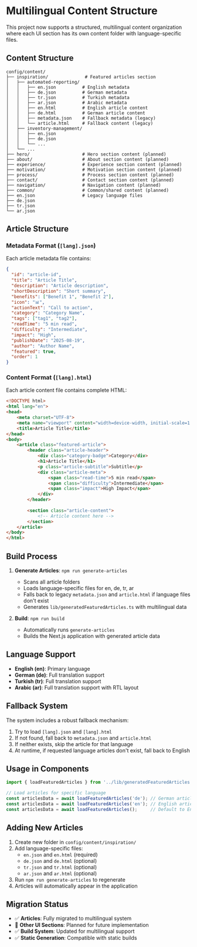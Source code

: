 # Multilingual Content Structure

This project now supports a structured, multilingual content organization where each UI section has its own content folder with language-specific files.

## Content Structure

```
config/content/
├── inspiration/              # Featured articles section
│   ├── automated-reporting/
│   │   ├── en.json          # English metadata
│   │   ├── de.json          # German metadata
│   │   ├── tr.json          # Turkish metadata
│   │   ├── ar.json          # Arabic metadata
│   │   ├── en.html          # English article content
│   │   ├── de.html          # German article content
│   │   ├── metadata.json    # Fallback metadata (legacy)
│   │   └── article.html     # Fallback content (legacy)
│   ├── inventory-management/
│   │   ├── en.json
│   │   ├── de.json
│   │   └── ...
│   └── ...
├── hero/                    # Hero section content (planned)
├── about/                   # About section content (planned)
├── experience/              # Experience section content (planned)
├── motivation/              # Motivation section content (planned)
├── process/                 # Process section content (planned)
├── contact/                 # Contact section content (planned)
├── navigation/              # Navigation content (planned)
├── common/                  # Common/shared content (planned)
├── en.json                  # Legacy language files
├── de.json
├── tr.json
└── ar.json
```

## Article Structure

### Metadata Format (`[lang].json`)

Each article metadata file contains:

```json
{
  "id": "article-id",
  "title": "Article Title",
  "description": "Article description",
  "shortDescription": "Short summary",
  "benefits": ["Benefit 1", "Benefit 2"],
  "icon": "📊",
  "actionText": "Call to action",
  "category": "Category Name",
  "tags": ["tag1", "tag2"],
  "readTime": "5 min read",
  "difficulty": "Intermediate",
  "impact": "High",
  "publishDate": "2025-08-19",
  "author": "Author Name",
  "featured": true,
  "order": 1
}
```

### Content Format (`[lang].html`)

Each article content file contains complete HTML:

```html
<!DOCTYPE html>
<html lang="en">
<head>
    <meta charset="UTF-8">
    <meta name="viewport" content="width=device-width, initial-scale=1.0">
    <title>Article Title</title>
</head>
<body>
    <article class="featured-article">
        <header class="article-header">
            <div class="category-badge">Category</div>
            <h1>Article Title</h1>
            <p class="article-subtitle">Subtitle</p>
            <div class="article-meta">
                <span class="read-time">5 min read</span>
                <span class="difficulty">Intermediate</span>
                <span class="impact">High Impact</span>
            </div>
        </header>
        
        <section class="article-content">
            <!-- Article content here -->
        </section>
    </article>
</body>
</html>
```

## Build Process

1. **Generate Articles**: `npm run generate-articles`
   - Scans all article folders
   - Loads language-specific files for en, de, tr, ar
   - Falls back to legacy `metadata.json` and `article.html` if language files don't exist
   - Generates `lib/generatedFeaturedArticles.ts` with multilingual data

2. **Build**: `npm run build`
   - Automatically runs `generate-articles`
   - Builds the Next.js application with generated article data

## Language Support

- **English (en)**: Primary language
- **German (de)**: Full translation support
- **Turkish (tr)**: Full translation support  
- **Arabic (ar)**: Full translation support with RTL layout

## Fallback System

The system includes a robust fallback mechanism:

1. Try to load `[lang].json` and `[lang].html`
2. If not found, fall back to `metadata.json` and `article.html`
3. If neither exists, skip the article for that language
4. At runtime, if requested language articles don't exist, fall back to English

## Usage in Components

```typescript
import { loadFeaturedArticles } from '../lib/generatedFeaturedArticles';

// Load articles for specific language
const articlesData = await loadFeaturedArticles('de'); // German articles
const articlesData = await loadFeaturedArticles('en'); // English articles
const articlesData = await loadFeaturedArticles();     // Default to English
```

## Adding New Articles

1. Create new folder in `config/content/inspiration/`
2. Add language-specific files:
   - `en.json` and `en.html` (required)
   - `de.json` and `de.html` (optional)
   - `tr.json` and `tr.html` (optional)
   - `ar.json` and `ar.html` (optional)
3. Run `npm run generate-articles` to regenerate
4. Articles will automatically appear in the application

## Migration Status

- ✅ **Articles**: Fully migrated to multilingual system
- 🔄 **Other UI Sections**: Planned for future implementation
- ✅ **Build System**: Updated for multilingual support
- ✅ **Static Generation**: Compatible with static builds
